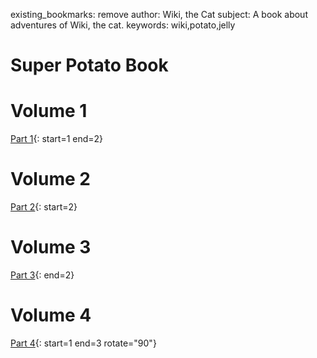 existing_bookmarks: remove
author: Wiki, the Cat
subject: A book about adventures of Wiki, the cat.
keywords: wiki,potato,jelly
# Super Potato Book

# Volume 1

[Part 1](1.pdf){: start=1 end=2}

# Volume 2

[Part 2](2.pdf){: start=2}

# Volume 3

[Part 3](1.pdf){: end=2}

# Volume 4

[Part 4](2.pdf){: start=1 end=3 rotate="90"}
